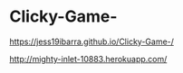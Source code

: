 # Clicky-Game-

https://jess19ibarra.github.io/Clicky-Game-/

http://mighty-inlet-10883.herokuapp.com/
